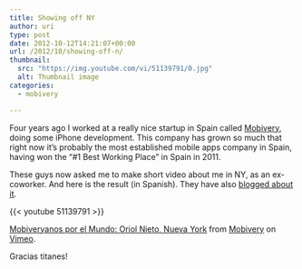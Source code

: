 ```yaml
---
title: Showing off NY
author: uri
type: post
date: 2012-10-12T14:21:07+00:00
url: /2012/10/showing-off-n/
thumbnail:
  src: "https://img.youtube.com/vi/51139791/0.jpg"
  alt: Thumbnail image
categories:
  - mobivery

---
```

Four years ago I worked at a really nice startup in Spain called [Mobivery][1], doing some iPhone development. This company has grown so much that right now it&#8217;s probably the most established mobile apps company in Spain, having won the &#8220;#1 Best Working Place&#8221; in Spain in 2011. 

These guys now asked me to make short video about me in NY, as an ex-coworker. And here is the result (in Spanish). They have also [blogged about it][2].

{{< youtube 51139791 >}}</iframe> 

[Mobiveryanos por el Mundo: Oriol Nieto, Nueva York][3] from [Mobivery][4] on [Vimeo][5].

Gracias titanes!

 [1]: http://www.mobivery.com
 [2]: http://www.mobivery.com/es/blog/the-happiness-team-es/mobiveryanos-por-el-mundo-nueva-york
 [3]: http://vimeo.com/51139791
 [4]: http://vimeo.com/mobivery
 [5]: http://vimeo.com